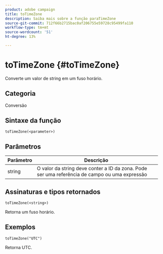 ```yaml
---
product: adobe campaign
title: toTimeZone
description: Saiba mais sobre a função paraTimeZone
source-git-commit: 712f66b2715bac0af206755e59728c95499fa110
workflow-type: tm+mt
source-wordcount: '51'
ht-degree: 13%

---
```



# toTimeZone {#toTimeZone}

Converte um valor de string em um fuso horário.

## Categoria

Conversão

## Sintaxe da função

`toTimeZone(<parameter>)`

## Parâmetros

| Parâmetro | Descrição |
|--- |--- |
| string | O valor da string deve conter a ID da zona. Pode ser uma referência de campo ou uma expressão |

## Assinaturas e tipos retornados

`toTimeZone(<string>)`

Retorna um fuso horário.

## Exemplos

`toTimeZone("UTC")`

Retorna UTC.
